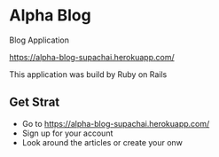 # Alpha Blog
Blog Application

https://alpha-blog-supachai.herokuapp.com/

This application was build by Ruby on Rails

## Get Strat
* Go to https://alpha-blog-supachai.herokuapp.com/
* Sign up for your account
* Look around the articles or create your onw
